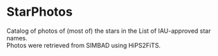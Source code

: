 # StarPhotos
Catalog of photos of (most of) the stars in the List of IAU-approved star names.<br>
Photos were retrieved from SIMBAD using HiPS2FiTS.
